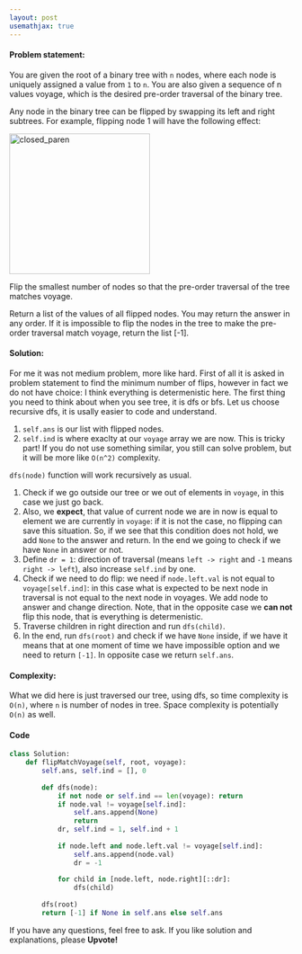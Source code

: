 ```yaml
---
layout: post
usemathjax: true
---
```


#### Problem statement:

You are given the root of a binary tree with `n` nodes, where each node is uniquely assigned a value from `1` to `n`. You are also given a sequence of n values voyage, which is the desired pre-order traversal of the binary tree.

Any node in the binary tree can be flipped by swapping its left and right subtrees. For example, flipping node 1 will have the following effect:

<img src="https://assets.leetcode.com/uploads/2021/02/15/fliptree.jpg" alt="closed_paren" title="Closed Parenthesis" width="250"/>

Flip the smallest number of nodes so that the pre-order traversal of the tree matches voyage.

Return a list of the values of all flipped nodes. You may return the answer in any order. If it is impossible to flip the nodes in the tree to make the pre-order traversal match voyage, return the list [-1].

#### Solution:


For me it was not medium problem, more like hard. First of all it is asked in problem statement to find the minimum number of flips, however in fact we do not have choice: I think everything is determenistic here. The first thing you need to think about when you see tree, it is dfs or bfs. Let us choose recursive dfs, it is usally easier to code and understand.

1. `self.ans` is our list with flipped nodes.
2. `self.ind` is where exaclty at our `voyage` array we are now. This is tricky part! If you do not use something similar, you still can solve problem, but it will be more like `O(n^2)` complexity.

`dfs(node)` function will work recursively as usual.
1. Check if we go outside our tree or we out of elements in `voyage`, in this case we just go back.
2. Also, we **expect**, that value of current node we are in now is equal to element we are currently in `voyage`: if it is not the case, no flipping can save this situation. So, if we see that this condition does not hold, we add `None` to the answer and return. In the end we going to check if we have `None` in answer or not.
3. Define `dr = 1`: direction of traversal (means `left -> right` and `-1` means `right -> left`), also increase `self.ind` by one.
4. Check if we need to do flip: we need if `node.left.val` is not equal to `voyage[self.ind]`: in this case what is expected to be next node in traversal is not equal to the next node in voyages. We add node to answer and change direction. Note, that in the opposite case we **can not** flip this node, that is everything is determenistic.
5. Traverse children in right direction and run `dfs(child)`.
6. In the end, run `dfs(root)` and check if we have `None` inside, if we have it means that at one moment of time we have impossible option and we need to return `[-1]`. In opposite case we return `self.ans`.

#### Complexity:
What we did here is just traversed our tree, using dfs, so time complexity is `O(n)`, where `n` is number of nodes in tree. Space complexity is potentially `O(n)` as well.

#### Code

```python
class Solution:
    def flipMatchVoyage(self, root, voyage):
        self.ans, self.ind = [], 0
        
        def dfs(node):
            if not node or self.ind == len(voyage): return
            if node.val != voyage[self.ind]: 
                self.ans.append(None)
                return
            dr, self.ind = 1, self.ind + 1
            
            if node.left and node.left.val != voyage[self.ind]:
                self.ans.append(node.val)
                dr = -1
                
            for child in [node.left, node.right][::dr]:
                dfs(child)
                
        dfs(root)
        return [-1] if None in self.ans else self.ans
```

If you have any questions, feel free to ask. If you like solution and explanations, please **Upvote!**
